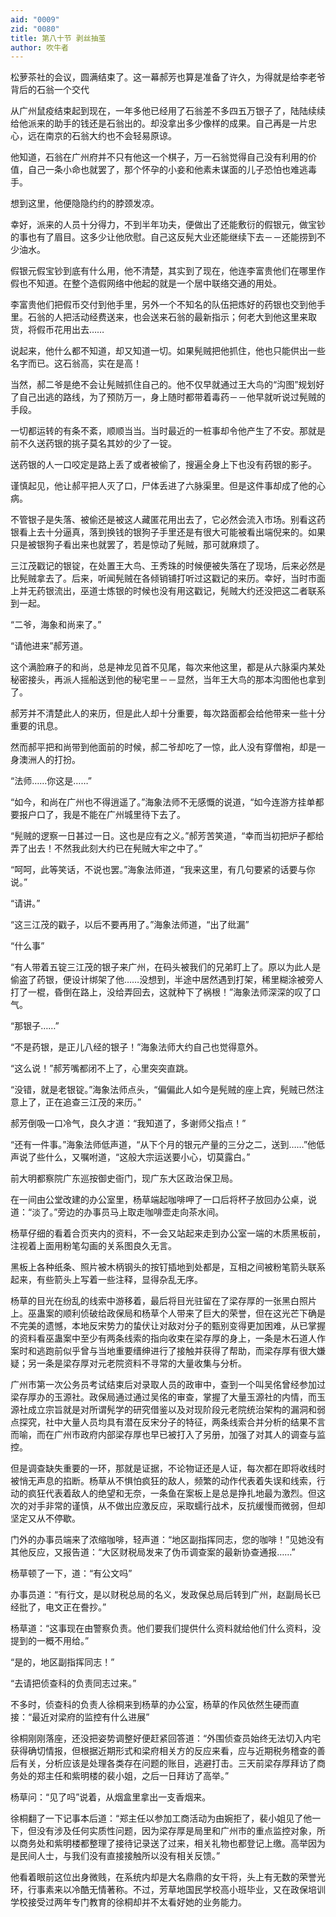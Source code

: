 ```yaml
---
aid: "0009"
zid: "0080"
title: 第八十节 剥丝抽茧
author: 吹牛者
---
```


松萝茶社的会议，圆满结束了。这一幕郝芳也算是准备了许久，为得就是给李老爷背后的石翁一个交代

从广州鼠疫结束起到现在，一年多他已经用了石翁差不多四五万银子了，陆陆续续给他派来的助手的钱还是石翁出的。却没拿出多少像样的成果。自己再是一片忠心，远在南京的石翁大约也不会轻易原谅。

他知道，石翁在广州府并不只有他这一个棋子，万一石翁觉得自己没有利用的价值，自己一条小命也就罢了，那个怀孕的小妾和他素未谋面的儿子恐怕也难逃毒手。

想到这里，他便隐隐约约的脖颈发凉。

幸好，派来的人员十分得力，不到半年功夫，便做出了还能敷衍的假银元，做宝钞的事也有了眉目。这多少让他欣慰。自己这反髡大业还能继续下去－－还能捞到不少油水。

假银元假宝钞到底有什么用，他不清楚，其实到了现在，他连李富贵他们在哪里作假也不知道。在整个造假网络中他起的就是一个居中联络交通的用处。

李富贵他们把假币交付到他手里，另外一个不知名的队伍把炼好的药银也交到他手里。石翁的人把活动经费送来，也会送来石翁的最新指示；何老大到他这里来取货，将假币花用出去……

说起来，他什么都不知道，却又知道一切。如果髡贼把他抓住，他也只能供出一些名字而已。这石翁高，实在是高！

当然，郝二爷是绝不会让髡贼抓住自己的。他不仅早就通过王大鸟的“沟图”规划好了自己出逃的路线，为了预防万一，身上随时都带着毒药－－他早就听说过髡贼的手段。

一切都运转的有条不紊，顺顺当当。当时最近的一桩事却令他产生了不安。那就是前不久送药银的挑子莫名其妙的少了一锭。

送药银的人一口咬定是路上丢了或者被偷了，搜遍全身上下也没有药银的影子。

谨慎起见，他让郝平把人灭了口，尸体丢进了六脉渠里。但是这件事却成了他的心病。

不管银子是失落、被偷还是被这人藏匿花用出去了，它必然会流入市场。别看这药银看上去十分逼真，落到换钱的银狗子手里还是有很大可能被看出端倪来的。如果只是被银狗子看出来也就罢了，若是惊动了髡贼，那可就麻烦了。

三江茂戳记的银锭，在处置王大鸟、王秀珠的时候便被失落在了现场，后来必然是比髡贼拿去了。后来，听闻髡贼在各倾销铺打听过这戳记的来历。幸好，当时市面上并无药银流出，巫道士炼银的时候也没有用这戳记，髡贼大约还没把这二者联系到一起。

“二爷，海象和尚来了。”

“请他进来”郝芳道。

这个满脸麻子的和尚，总是神龙见首不见尾，每次来他这里，都是从六脉渠内某处秘密接头，再派人摇船送到他的秘宅里－－显然，当年王大鸟的那本沟图他也拿到了。

郝芳并不清楚此人的来历，但是此人却十分重要，每次路面都会给他带来一些十分重要的讯息。

然而郝平把和尚带到他面前的时候，郝二爷却吃了一惊，此人没有穿僧袍，却是一身澳洲人的打扮。

“法师……你这是……”

“如今，和尚在广州也不得逍遥了。”海象法师不无感慨的说道，“如今连游方挂单都要报户口了，我是不能在广州城里待下去了。

“髡贼的逻察一日甚过一日。这也是应有之义。”郝芳苦笑道，“幸而当初把炉子都给弄了出去！不然我此刻大约已在髡贼大牢之中了。”

“呵呵，此等笑话，不说也罢。”海象法师道，“我来这里，有几句要紧的话要与你说。”

“请讲。”

“这三江茂的戳子，以后不要再用了。”海象法师道，“出了纰漏”

“什么事”

“有人带着五锭三江茂的银子来广州，在码头被我们的兄弟盯上了。原以为此人是偷盗了药银，便设计绑架了他……没想到，半途中居然遇到打架，稀里糊涂被旁人打了一棍，昏倒在路上，没给弄回去，这就种下了祸根！”海象法师深深的叹了口气。

“那银子……”

“不是药银，是正儿八经的银子！”海象法师大约自己也觉得意外。

“这么说！”郝芳嘴都闭不上了，心里突突直跳。

“没错，就是老银锭。”海象法师点头，“偏偏此人如今是髡贼的座上宾，髡贼已然注意上了，正在追查三江茂的来历。”

郝芳倒吸一口冷气，良久才道：“我知道了，多谢师父指点！”

“还有一件事。”海象法师低声道，“从下个月的银元产量的三分之二，送到……”他低声说了些什么，又嘱咐道，“这般大宗运送要小心，切莫露白。”

前大明都察院广东巡按御史衙门，现广东大区政治保卫局。

在一间由公堂改建的办公室里，杨草端起咖啡呷了一口后将杯子放回办公桌，说道：“淡了。”旁边的办事员马上取走咖啡壶走向茶水间。

杨草仔细的看着合页夹内的资料，不一会又站起来走到办公室一端的木质黑板前，注视着上面用粉笔勾画的关系图良久无言。

黑板上各种纸条、照片被木柄钢头的按钉插地到处都是，互相之间被粉笔箭头联系起来，有些箭头上写着一些注释，显得杂乱无序。

杨草的目光在纷乱的线索中游移着，最后将目光驻留在了梁存厚的一张黑白照片上。巫蛊案的顺利侦破给政保局和杨草个人带来了巨大的荣誉，但在这光芒下确是不完美的遗憾，本地反宋势力的蛰伏让对敌对分子的甄别变得更加困难，从已掌握的资料看巫蛊案中至少有两条线索的指向收束在梁存厚的身上，一条是木石道人作案时和逃跑前似乎曾与当地重要缙绅进行了接触并获得了帮助，而梁存厚有很大嫌疑；另一条是梁存厚对元老院资料不寻常的大量收集与分析。



广州市第一次公务员考试结束后对录取人员的政审中，查到一个叫吴佲曾经参加过梁存厚办的玉源社。政保局通过通过吴佲的审查，掌握了大量玉源社的内情，而玉源社成立宗旨就是对所谓髡学的研究借鉴以及对现阶段元老院统治架构的漏洞和弱点探究，社中大量人员均具有潜在反宋分子的特征，两条线索合并分析的结果不言而喻，而在广州市政府内部梁存厚也早已被打入了另册，加强了对其人的调查与监控。

但是调查缺失重要的一环，那就是证据，不论物证还是人证，每次都在即将收线时被悄无声息的掐断。杨草从不惧怕疯狂的敌人，频繁的动作代表着失误和线索，行动的疯狂代表着敌人的绝望和无奈，一条鱼在案板上是总是挣扎地最为激烈。但这次的对手非常的谨慎，从不做出应激反应，采取蠕行战术，反抗缓慢而微弱，但却坚定又从不停歇。

门外的办事员端来了浓缩咖啡，轻声道：“地区副指挥同志，您的咖啡！”见她没有其他反应，又报告道：“大区财税局发来了伪币调查案的最新协查通报……”

杨草顿了一下，道：“有公文吗”

办事员道：“有行文，是以财税总局的名义，发政保总局后转到广州，赵副局长已经批了，电文正在誊抄。”

杨草道：“这事现在由警察负责。他们要我们提供什么资料就给他们什么资料，没提到的一概不用给。”

“是的，地区副指挥同志！”

“去请把侦查科的负责同志过来。”

不多时，侦查科的负责人徐桐来到杨草的办公室，杨草的作风依然生硬而直接：“最近对梁府的监控有什么进展”

徐桐刚刚落座，还没把姿势调整好便赶紧回答道：“外围侦查员始终无法切入内宅获得确切情报，但根据近期形式和梁府相关方的反应来看，应与近期税务稽查的善后有关，分析应该是处理各类存在问题的账目，逃避打击。三天前梁存厚拜访了商务处的郑主任和紫明楼的裴小姐，之后一日拜访了高举。”

杨草问：“见了吗”说着，从烟盒里拿出一支香烟来。

徐桐翻了一下记事本后道：“郑主任以参加工商活动为由婉拒了，裴小姐见了他一下，但没有涉及任何实质性问题，因为梁存厚是局里和广州市的重点监控对象，所以商务处和紫明楼都整理了接待记录送了过来，相关礼物也都登记上缴。高举因为是民间人士，与我们没有直接接触所以没有相关反馈。”

他看着眼前这位出身微贱，在系统内却是大名鼎鼎的女干将，头上有无数的荣誉光环，行事素来以冷酷无情著称。不过，芳草地国民学校高小班毕业，又在政保培训学校接受过两年专门教育的徐桐却并不太看好她的业务能力。

